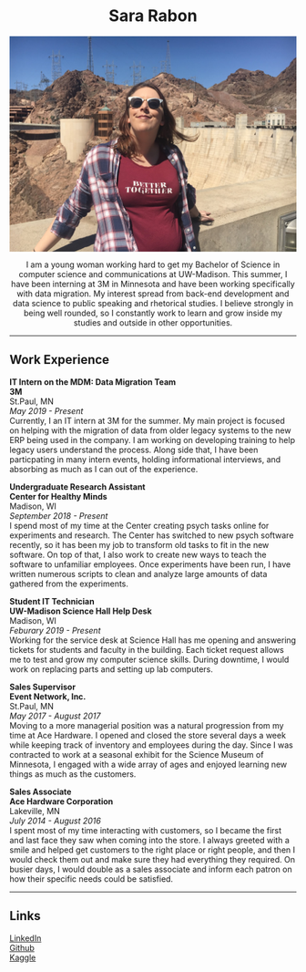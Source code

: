<h1 style="text-align:center">Sara Rabon</h1>
<img src="img/self.jpg"align="middle">

<p style = "text-align:center"> I am a young woman working hard to get my Bachelor of Science in computer science and communications at UW-Madison. This summer, I have been interning at 3M in Minnesota and have been working specifically with data migration. My interest spread from back-end development and data science to public speaking and rhetorical studies. I believe strongly in being well rounded, so I constantly work to learn and grow inside my studies and outside in other opportunities.</p>


___

## Work Experience

__IT Intern on the MDM: Data Migration Team__  
__3M__  
St.Paul, MN   
_May 2019 - Present_  
Currently, I an IT intern at 3M for the summer. My main project is focused on helping with the migration of data from older legacy systems to the new ERP being used in the company. I am working on developing training to help legacy users understand the process. Along side that, I have been particpating in many intern events, holding informational interviews, and absorbing as much as I can out of the experience. 


__Undergraduate Research Assistant__  
__Center for Healthy Minds__  
Madison, WI  
_September 2018 - Present_  
I spend most of my time at the Center creating psych tasks online for experiments and research. The Center has switched to new psych software recently, so it has been my job to transform old tasks to fit in the new software. On top of that, I also work to create new ways to teach the software to unfamiliar employees. Once experiments have been run, I have written numerous scripts to clean and analyze large amounts of data gathered from the experiments. 


__Student IT Technician__  
__UW-Madison Science Hall Help Desk__  
Madison, WI  
_Feburary 2019 - Present_  
Working for the service desk at Science Hall has me opening and answering tickets for students and faculty in the building. Each ticket request allows me to test and grow my computer science skills. During downtime, I would work on replacing parts and setting up lab computers.

__Sales Supervisor__  
__Event Network, Inc.__  
St.Paul, MN  
_May 2017 - August 2017_  
Moving to a more managerial position was a natural progression from my time at Ace Hardware. I opened and closed the store several days a week while keeping track of inventory and employees during the day. Since I was contracted to work at a seasonal exhibit for the Science Museum of Minnesota, I engaged with a wide array of ages and enjoyed learning new things as much as the customers.  


__Sales Associate__  
__Ace Hardware Corporation__  
Lakeville, MN  
_July 2014 - August 2016_  
I spent most of my time interacting with customers, so I became the first and last face they saw when coming into the store. I always greeted with a smile and helped get customers to the right place or right people, and then I would check them out and make sure they had everything they required. On busier days, I would double as a sales associate and inform each patron on how their specific needs could be satisfied.  

___
## Links
[LinkedIn](www.linkedin.com/in/sara-rabon)  
[Github](https://github.com/skrabon)  
[Kaggle](https://www.kaggle.com/srabon)


